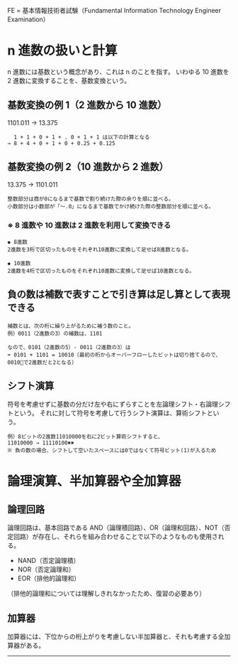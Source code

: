FE = 基本情報技術者試験（Fundamental Information Technology Engineer Examination）

# n 進数の扱いと計算

n 進数には基数という概念があり、これは n のことを指す。
いわゆる 10 進数を 2 進数に変換することを、基数変換という。

## 基数変換の例 1（2 進数から 10 進数）

1101.011 → 13.375

```
  1 + 1 + 0 + 1 + . 0 + 1 + 1 は以下の計算となる
→ 8 + 4 + 0 + 1 + 0 + 0.25 + 0.125
```

## 基数変換の例 2（10 進数から 2 進数）

13.375 → 1101.011

```
整数部分は商が0になるまで基数で割り続けた際の余りを順に並べる。
小数部分は小数部が「〜.0」になるまで基数でかけ続けた際の整数部分を順に並べる。
```

### ※ 8 進数や 10 進数は 2 進数を利用して変換できる

```
◆ 8進数
2進数を3桁で区切ったものをそれぞれ10進数に変換して足せば8進数となる。

◆ 10進数
2進数を4桁で区切ったものをそれぞれ10進数に変換して足せば10進数となる。
```

## 負の数は補数で表すことで引き算は足し算として表現できる

```
補数とは、次の桁に繰り上がるために補う数のこと。
例）0011（2進数の3）の補数は、1101

なので、0101（2進数の5）- 0011（2進数の3）は
➡︎ 0101 + 1101 = 10010（最初の桁からオーバーフローしたビットは切り捨てるので、0010で2進数だと2となる）
```

## シフト演算

符号を考慮せずに基数の分だけ左や右にずらすことを左論理シフト・右論理シフトという。
それに対して符号を考慮して行うシフト演算は、算術シフトという。

```
例）8ビットの2進数11010000を右に2ビット算術シフトすると、
11010000 → 11110100✖︎✖︎
※ 負の数の場合、シフトして空いたスペースには0ではなくて符号ビット(1)が入るため
```

# 論理演算、半加算器や全加算器

## 論理回路

論理回路は、基本回路である AND（論理積回路）、OR（論理和回路）、NOT（否定回路）が存在し、それらを組み合わせることで以下のようなものも使用される。

- NAND（否定論理積）
- NOR（否定論理和）
- EOR（排他的論理和）

（排他的論理和については理解しきれなかったため、復習の必要あり）

## 加算器

加算器には、下位からの桁上がりを考慮しない半加算器と、それも考慮する全加算器がある。

---
